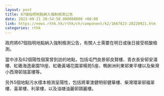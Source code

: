 ```yaml
---
layout: post
title: 67個指明地點納入強制檢測公告
date: 2022-09-21 20:54:58.000000000 +08:00
link: https://news.rthk.hk/rthk/ch/component/k2/1667823-20220921.htm
categories: rthk
---
```


政府將67個指明地點納入強制檢測公告，有關人士需要在明日或後日接受核酸檢測。

當中涉及62個陽性個案曾到訪的地點，包括屯門良景邨良賢樓、青衣長安邨安湄樓、紅磡海逸豪園19座、紅磡黃埔花園翠楊苑5座、鴨脷洲利東邨東平樓以及柴灣小西灣邨瑞富樓等。

另外5個地點污水樣本檢測呈陽性，包括將軍澳健明邨健華樓、柴灣環翠邨福翠樓、喜翠樓、利翠樓，以及油塘油麗邨頤麗樓。
